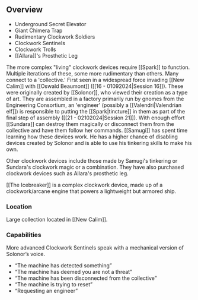 ## Overview
- Underground Secret Elevator
- Giant Chimera Trap
- Rudimentary Clockwork Soldiers
- Clockwork Sentinels 
- Clockwork Trolls
- [[Allara]]'s Prosthetic Leg

The more complex "living" clockwork devices require [[Spark]] to function. Multiple iterations of these, some more rudimentary than others. Many connect to a 'collective.' First seen in a widespread force invading [[New Calim]] with [[Oswald Beaumont]] ([[16 - 01092024|Session 16]]). These were originally created by [[Solonor]], who viewed their creation as a type of art. They are assembled in a factory primarily run by gnomes from the Engineering Consortium, an 'engineer' (possibly a [[Valendri|Valendrian elf]]) is responsible to putting the [[Spark|tincture]] in them as part of the final step of assembly ([[21 - 02102024|Session 21]]). With enough effort [[Sundara]] can destroy them magically or disconnect them from the collective and have them follow her commands. [[Samugi]] has spent time learning how these devices work. He has a higher chance of disabling devices created by Solonor and is able to use his tinkering skills to make his own. 

Other clockwork devices include those made by Samugi's tinkering or Sundara's clockwork magic or a combination. They have also purchased clockwork devices such as Allara's prosthetic leg.

[[The Icebreaker]] is a complex clockwork device, made up of a clockwork/arcane engine that powers a lightweight but armored ship.

### Location
Large collection located in [[New Calim]].

### Capabilities
More advanced Clockwork Sentinels speak with a mechanical version of Solonor’s voice. 
- “The machine has detected something”
- “The machine has deemed you are not a threat”
- “The machine has been disconnected from the collective”
- “The machine is trying to reset”
- “Requesting an engineer”

